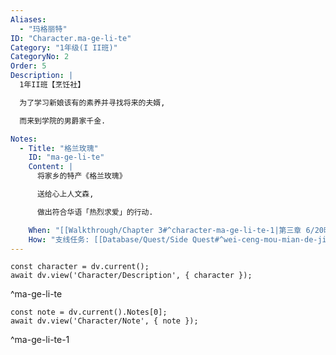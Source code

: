 ```yaml
---
Aliases:
  - "玛格丽特"
ID: "Character.ma-ge-li-te"
Category: "1年级(I II班)"
CategoryNo: 2
Order: 5
Description: |
  1年II班【烹饪社】

  为了学习新娘该有的素养并寻找将来的夫婿,

  而来到学院的男爵家千金.

Notes:
  - Title: "格兰玫瑰"
    ID: "ma-ge-li-te"
    Content: |
      将家乡的特产《格兰玫瑰》

      送给心上人文森,

      做出符合华语「热烈求爱」的行动.

    When: "[[Walkthrough/Chapter 3#^character-ma-ge-li-te-1|第三章 6/20晚]]"
    How: "支线任务: [[Database/Quest/Side Quest#^wei-ceng-mou-mian-de-ji-jian-zhe|未曾谋面的寄件者]]"
---
```

```dataviewjs
const character = dv.current();
await dv.view('Character/Description', { character });
```
^ma-ge-li-te

```dataviewjs
const note = dv.current().Notes[0];
await dv.view('Character/Note', { note });
```
^ma-ge-li-te-1